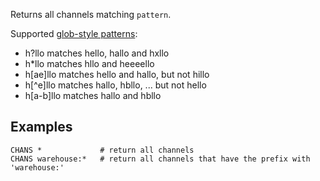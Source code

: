 <!--
layout:  index.html
title:   CHANS - Tile38
class:   command
command: chans
-->

Returns all channels matching `pattern`.

Supported [glob-style patterns](https://en.wikipedia.org/wiki/Glob_(programming)):

- h?llo matches hello, hallo and hxllo
- h*llo matches hllo and heeeello
- h[ae]llo matches hello and hallo, but not hillo
- h[^e]llo matches hallo, hbllo, ... but not hello
- h[a-b]llo matches hallo and hbllo

## Examples

```tile38
CHANS *             # return all channels
CHANS warehouse:*   # return all channels that have the prefix with 'warehouse:'
```
